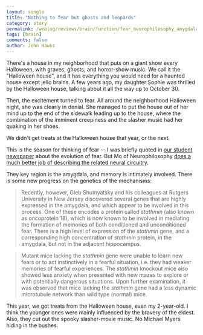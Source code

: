 ```yaml
---
layout: single 
title: "Nothing to fear but ghosts and leopards" 
category: story
permalink: /weblog/reviews/brain/function/fear_neurophilosophy_amygdala_2007.html
tags: [brain] 
comments: false 
author: John Hawks 
---
```



<p>
There's a house in my neighborhood that puts on a giant show every Halloween, with graves, ghosts, and horror-show music. We call it the "Halloween house", and it has everything you would need for a haunted house except jello brains. A few years ago, my daughter Sophie was thrilled by the Halloween house, talking about it all the way up to October 30. 
</p>

<p>
Then, the excitement turned to fear. All around the neighborhood Halloween night, she was clearly in denial. She managed to put the house out of her mind up to the end of the sidewalk leading up to the house, where the combination of the imminent creepiness and the slasher music had her quaking in her shoes. 
</p>

<p>
We didn't get treats at the Halloween house that year, or the next. 
</p>

<p>
This is the season for thinking of fear -- I was briefly quoted in <a href="http://www.dailycardinal.com/article/873">our student newspaper</a> about the evolution of fear. But Mo of Neurophilosophy <a href="http://scienceblogs.com/neurophilosophy/2007/10/the_neurobiology_of_fear.php">does a much better job of describing the related neural circuitry</a>. 
</p>

<p>
They key region is the amygdala, and memory is intimately involved. There is some new progress on the genetics of the mechanisms:
</p>

<blockquote>Recently, however, Gleb Shumyatsky and his colleagues at Rutgers University in New Jersey discovered several genes that are highly expressed in the amygdala, and which appear to be involved in this process. One of these encodes a protein called <i>stathmin</i> (also known as oncoprotein 18), which is now known to be involved in mediating the formation of memories of both conditioned and unconditioned fear. There is a high level of expression of the <i>stathmin</i> gene, and a corresponding high concentration of <i>stathmin</i> protein, in the amygdala, but not in the adjacent hippocampus.</blockquote>

<blockquote>Mutant mice lacking the <i>stathmin</i> gene were unable to learn new fears or to act instinctively in a fearful situation, i.e. they had weaker memories of fearful experiences. The <i>stathmin</i> knockout mice also showed less anxiety when presented with new mazes to explore or with potentially dangerous situations. Upon further examination, it was observed that mice lacking the <i>stathmin</i> gene had a less dynamic microtubule network than wild type (normal) mice. </blockquote>

<p>
This year, we got treats from the Halloween house, even my 2-year-old. I think the younger ones were mainly influenced by the bravery of the eldest. Also, they cut out the spooky slasher-movie music. No Michael Myers hiding in the bushes. 
</p>

